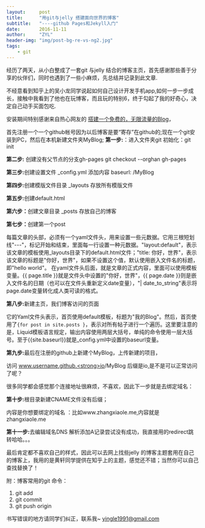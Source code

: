```yaml
---
layout:     post
title:      "用git与jelly 搭建面向世界的博客"
subtitle:   "----github Pages和Jekyll入门"
date:       2016-11-11
author:     "ZYL"
header-img: "img/post-bg-re-vs-ng2.jpg"
tags:
    - git
---
```


经历了两天，从小白整成了一套git 与jelly 结合的博客主页，首先感谢那些善于分享的伙伴们，同时也遇到了一些小麻烦，先总结并记录到此文章.

不经意看到知乎上的吴小龙同学说起如何自己设计开发手机app,如何一步一步成长，接触中我看到了他也在玩博客，而且玩的特别6，终于勾起了我的好奇心，决定自己动手买面包吃.

安装期间特别感谢来自热心网友的 [搭建一个免费的，无限流量的Blog](http://www.ruanyifeng.com/blog/2012/08/blogging_with_jekyll.html)，

首先注册一个一个github帐号因为以后博客是要“寄存”在github的;现在一个git安装到PC，然后在本机新建文件夹MyBlog;
<Strong>第一步:</strong>：进入文件夹git 初始化：git init

<Strong>第二步:</strong> 创建没有父节点的分支gh-pages git checkout --orghan gh-pages

<Strong>第三步:</strong>创建设置文件 _config.yml 添加内容 baseurl: /MyBlog

<Strong>第四步:</strong>创建模版文件目录 _layouts 存放所有模版文件

<Strong>第五步:</strong>创建default.html 
       

<Strong>第六步：</strong>创建文章目录 _posts 存放自己的博客

<Strong>第七步：</strong>创建第一个post


每篇文章的头部，必须有一个yaml文件头，用来设置一些元数据。它用三根短划线"---"，标记开始和结束，里面每一行设置一种元数据。"layout:default"，表示该文章的模板使用_layouts目录下的default.html文件；"title: 你好，世界"，表示该文章的标题是"你好，世界"，如果不设置这个值，默认使用嵌入文件名的标题，即"hello world"。
在yaml文件头后面，就是文章的正式内容，里面可以使用模板变量。{{ page.title }}就是文件头中设置的"你好，世界"，{{ page.date }}则是嵌入文件名的日期（也可以在文件头重新定义date变量），"| date_to_string"表示将page.date变量转化成人类可读的格式。

<Strong>第八步:</strong>新建主页，我们博客访问的页面



它的Yaml文件头表示，首页使用default模板，标题为"我的Blog"。然后，首页使用了`{for post in site.posts }`，表示对所有帖子进行一个遍历。这里要注意的是，Liquid模板语言规定，输出内容使用两层大括号，单纯的命令使用一层大括号。至于{{site.baseurl}}就是_config.yml中设置的baseurl变量。

<Strong>第九步:</strong>最后在注册的github上新建个MyBlog，上传新建的项目，

访问
www.username.github.<strong>io</strong>/MyBlog 后缀是io,是不是可以正常访问了呢？

很多同学都会感觉那个连接地址很麻烦，不喜欢，因此下一步就是去绑定域名：

<Strong>第十步:</strong>根目录新建CNAME文件没有后缀；
 	
内容是你想要绑定的域名 ：比如www.zhangxiaole.me,内容就是zhangxiaole.me

<Strong>第十一步:</strong>去编辑域名DNS 解析添加A记录尝试没有成功，我直接用的redirect跳转哈哈。。。


最后肯定都不喜欢自己的样式，因此可以去网上找些jelly 的博客主题套用在自己的博客上，我用的是黄轩同学提供在知乎上的主题，感觉还不错；当然你可以自己查找替换了！

附：博客常用的git 命令：

1. git add
2. git commit
3. git push origin

书写错误的地方请同学们纠正，联系我~
yingle1991@gmail.com
